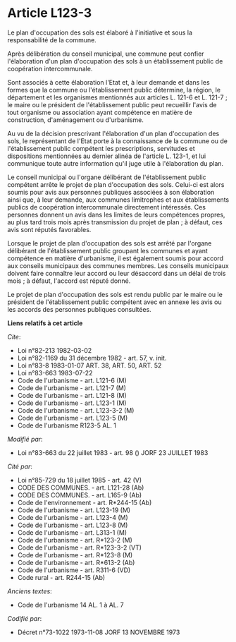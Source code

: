 # Article L123-3

Le plan d'occupation des sols est élaboré à l'initiative et sous la responsabilité de la commune.

Après délibération du conseil municipal, une commune peut confier l'élaboration d'un plan d'occupation des sols à un
établissement public de coopération intercommunale.

Sont associés à cette élaboration l'Etat et, à leur demande et dans les formes que la commune ou l'établissement public
détermine, la région, le département et les organismes mentionnés aux articles L. 121-6 et L. 121-7 ; le maire ou le
président de l'établissement public peut recueillir l'avis de tout organisme ou association ayant compétence en matière de
construction, d'aménagement ou d'urbanisme.

Au vu de la décision prescrivant l'élaboration d'un plan d'occupation des sols, le représentant de l'Etat porte à la
connaissance de la commune ou de l'établissement public compétent les prescriptions, servitudes et dispositions mentionnées
au dernier alinéa de l'article L. 123-1, et lui communique toute autre information qu'il juge utile à l'élaboration du plan.

Le conseil municipal ou l'organe délibérant de l'établissement public compétent arrête le projet de plan d'occupation des
sols. Celui-ci est alors soumis pour avis aux personnes publiques associées à son élaboration ainsi que, à leur demande, aux
communes limitrophes et aux établissements publics de coopération intercommunale directement intéressés. Ces personnes
donnent un avis dans les limites de leurs compétences propres, au plus tard trois mois après transmission du projet de plan ;
à défaut, ces avis sont réputés favorables.

Lorsque le projet de plan d'occupation des sols est arrêté par l'organe délibérant de l'établissement public groupant les
communes et ayant compétence en matière d'urbanisme, il est également soumis pour accord aux conseils municipaux des communes
membres. Les conseils municipaux doivent faire connaître leur accord ou leur désaccord dans un délai de trois mois ; à
défaut, l'accord est réputé donné.

Le projet de plan d'occupation des sols est rendu public par le maire ou le président de l'établissement public compétent
avec en annexe les avis ou les accords des personnes publiques consultées.

**Liens relatifs à cet article**

_Cite_:

  - Loi n°82-213 1982-03-02
  - Loi n°82-1169 du 31 décembre 1982 - art. 57, v. init.
  - Loi n°83-8 1983-01-07 ART. 38, ART. 50, ART. 52
  - Loi n°83-663 1983-07-22
  - Code de l'urbanisme - art. L121-6 (M)
  - Code de l'urbanisme - art. L121-7 (M)
  - Code de l'urbanisme - art. L121-8 (M)
  - Code de l'urbanisme - art. L123-1 (M)
  - Code de l'urbanisme - art. L123-3-2 (M)
  - Code de l'urbanisme - art. L123-5 (M)
  - Code de l'urbanisme R123-5 AL. 1

_Modifié par_:

  - Loi n°83-663 du 22 juillet 1983 - art. 98 () JORF 23 JUILLET 1983

_Cité par_:

  - Loi n°85-729 du 18 juillet 1985 - art. 42 (V)
  - CODE DES COMMUNES. - art. L121-28 (Ab)
  - CODE DES COMMUNES. - art. L165-9 (Ab)
  - Code de l'environnement - art. R*244-15 (Ab)
  - Code de l'urbanisme - art. L123-19 (M)
  - Code de l'urbanisme - art. L123-4 (M)
  - Code de l'urbanisme - art. L123-8 (M)
  - Code de l'urbanisme - art. L313-1 (M)
  - Code de l'urbanisme - art. R*123-2 (M)
  - Code de l'urbanisme - art. R*123-3-2 (VT)
  - Code de l'urbanisme - art. R*123-8 (M)
  - Code de l'urbanisme - art. R*613-2 (Ab)
  - Code de l'urbanisme - art. R311-6 (VD)
  - Code rural - art. R244-15 (Ab)

_Anciens textes_:

  - Code de l'urbanisme 14 AL. 1 à AL. 7

_Codifié par_:

  - Décret n°73-1022 1973-11-08 JORF 13 NOVEMBRE 1973
